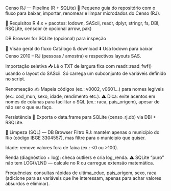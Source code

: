 Censo RJ — Pipeline (R + SQLite) 🚀
Pequeno guia do repositório com o fluxo para baixar, importar, renomear e limpar microdados do Censo (RJ).

🔧 Requisitos
R 4.x + pacotes: lodown, SAScii, readr, dplyr, stringr, fs, DBI, RSQLite, censobr (e opcional arrow, pak)

DB Browser for SQLite (opcional) para inspeção

🧭 Visão geral do fluxo
Catálogo & download ⬇️
Usa lodown para baixar Censo 2010 – RJ (pessoas / amostra) e respectivos layouts SAS.

Importação seletiva 📥
Lê o TXT de largura fixa com readr::read_fwf() usando o layout do SAScii. Só carrega um subconjunto de variáveis definido no script.

Renomeação ✍️
Mapeia códigos (ex.: v0002, v0601…) para nomes legíveis (ex.: cod_mun, sexo, idade, rendimento etc.).
⚠️ Dica: evite acentos em nomes de colunas para facilitar o SQL (ex.: raca, pais_origem), apesar de não ser o que eu faço.

Persistência 💾
Exporta o data.frame para SQLite (censo_rj.db) via DBI + RSQLite.

🧹 Limpeza (SQL) — DB Browser
Filtro RJ: mantém apenas o município do Rio (código IBGE 3304557), mas filtre para o munícipio que quiser.

Idade: remove valores fora de faixa (ex.: <0 ou >100).

Renda (diagnóstico + log): checa outliers e cria log_renda.
⚠️ SQLite “puro” não tem LOG()/LN() — calcule no R ou carregue extensão matemática.

Frequências: consultas rápidas de ultima_educ, pais_origem, sexo, raca (adicione para as variáveis que lhe interessam, apenas para achar valores absurdos e eliminar).
